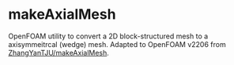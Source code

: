 # makeAxialMesh
OpenFOAM utility to convert a 2D block-structured mesh to a axisymmeitrcal (wedge) mesh. Adapted to OpenFOAM v2206 from [ZhangYanTJU/makeAxialMesh](https://github.com/ZhangYanTJU/makeAxialMesh).
